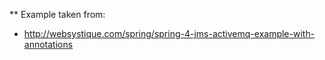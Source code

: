** Example taken from: 

- http://websystique.com/spring/spring-4-jms-activemq-example-with-annotations